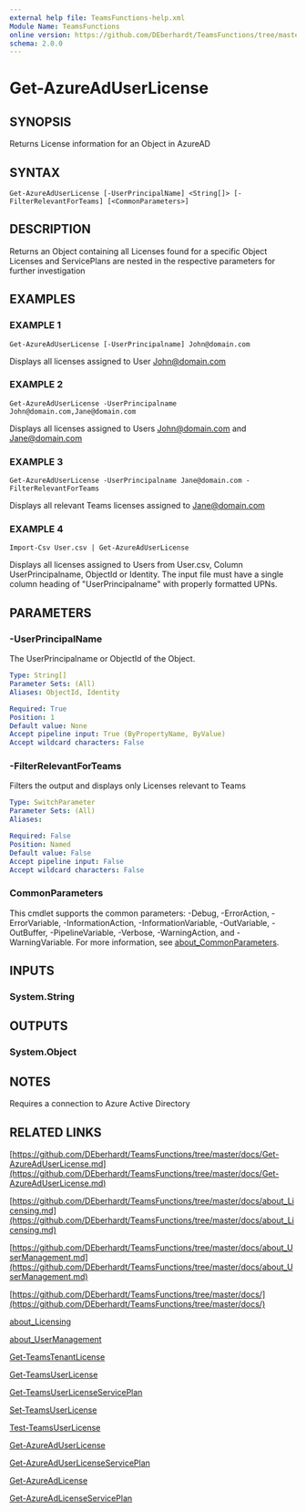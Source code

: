 ```yaml
---
external help file: TeamsFunctions-help.xml
Module Name: TeamsFunctions
online version: https://github.com/DEberhardt/TeamsFunctions/tree/master/docs/Get-AzureAdUserLicense.md
schema: 2.0.0
---
```


# Get-AzureAdUserLicense

## SYNOPSIS
Returns License information for an Object in AzureAD

## SYNTAX

```
Get-AzureAdUserLicense [-UserPrincipalName] <String[]> [-FilterRelevantForTeams] [<CommonParameters>]
```

## DESCRIPTION
Returns an Object containing all Licenses found for a specific Object
Licenses and ServicePlans are nested in the respective parameters for further investigation

## EXAMPLES

### EXAMPLE 1
```
Get-AzureAdUserLicense [-UserPrincipalname] John@domain.com
```

Displays all licenses assigned to User John@domain.com

### EXAMPLE 2
```
Get-AzureAdUserLicense -UserPrincipalname John@domain.com,Jane@domain.com
```

Displays all licenses assigned to Users John@domain.com and Jane@domain.com

### EXAMPLE 3
```
Get-AzureAdUserLicense -UserPrincipalname Jane@domain.com -FilterRelevantForTeams
```

Displays all relevant Teams licenses assigned to Jane@domain.com

### EXAMPLE 4
```
Import-Csv User.csv | Get-AzureAdUserLicense
```

Displays all licenses assigned to Users from User.csv, Column UserPrincipalname, ObjectId or Identity.
The input file must have a single column heading of "UserPrincipalname" with properly formatted UPNs.

## PARAMETERS

### -UserPrincipalName
The UserPrincipalname or ObjectId of the Object.

```yaml
Type: String[]
Parameter Sets: (All)
Aliases: ObjectId, Identity

Required: True
Position: 1
Default value: None
Accept pipeline input: True (ByPropertyName, ByValue)
Accept wildcard characters: False
```

### -FilterRelevantForTeams
Filters the output and displays only Licenses relevant to Teams

```yaml
Type: SwitchParameter
Parameter Sets: (All)
Aliases:

Required: False
Position: Named
Default value: False
Accept pipeline input: False
Accept wildcard characters: False
```

### CommonParameters
This cmdlet supports the common parameters: -Debug, -ErrorAction, -ErrorVariable, -InformationAction, -InformationVariable, -OutVariable, -OutBuffer, -PipelineVariable, -Verbose, -WarningAction, and -WarningVariable. For more information, see [about_CommonParameters](http://go.microsoft.com/fwlink/?LinkID=113216).

## INPUTS

### System.String
## OUTPUTS

### System.Object
## NOTES
Requires a connection to Azure Active Directory

## RELATED LINKS

[https://github.com/DEberhardt/TeamsFunctions/tree/master/docs/Get-AzureAdUserLicense.md](https://github.com/DEberhardt/TeamsFunctions/tree/master/docs/Get-AzureAdUserLicense.md)

[https://github.com/DEberhardt/TeamsFunctions/tree/master/docs/about_Licensing.md](https://github.com/DEberhardt/TeamsFunctions/tree/master/docs/about_Licensing.md)

[https://github.com/DEberhardt/TeamsFunctions/tree/master/docs/about_UserManagement.md](https://github.com/DEberhardt/TeamsFunctions/tree/master/docs/about_UserManagement.md)

[https://github.com/DEberhardt/TeamsFunctions/tree/master/docs/](https://github.com/DEberhardt/TeamsFunctions/tree/master/docs/)

[about_Licensing]()

[about_UserManagement]()

[Get-TeamsTenantLicense]()

[Get-TeamsUserLicense]()

[Get-TeamsUserLicenseServicePlan]()

[Set-TeamsUserLicense]()

[Test-TeamsUserLicense]()

[Get-AzureAdUserLicense]()

[Get-AzureAdUserLicenseServicePlan]()

[Get-AzureAdLicense]()

[Get-AzureAdLicenseServicePlan]()

